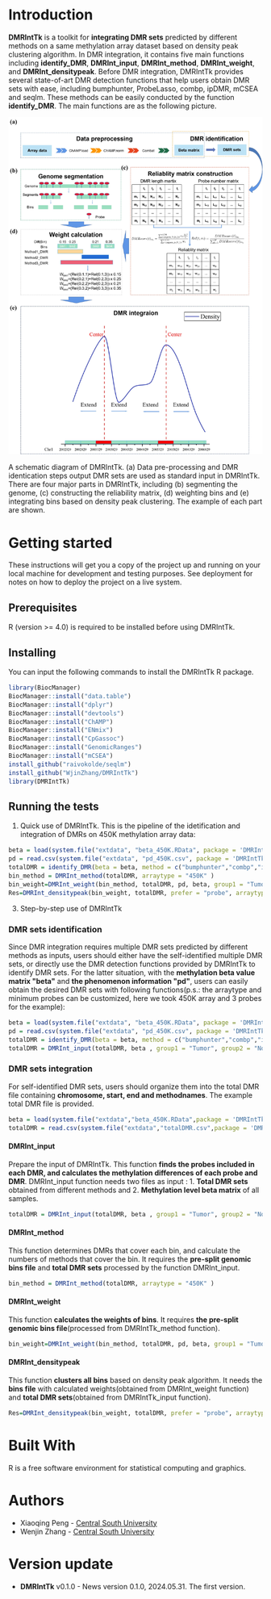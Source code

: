 
# Introduction
 **DMRIntTk** is a toolkit for **integrating DMR sets** predicted by different methods on a same methylation array dataset based on density peak clustering algorithm.
 In DMR integration, it contains five main functions including **identify_DMR**, **DMRInt_input**, **DMRInt_method**, **DMRInt_weight**,  and **DMRInt_densitypeak**.
 Before DMR integration, DMRIntTk provides several state-of-art DMR detection functions that help users obtain DMR sets with ease, including bumphunter, ProbeLasso, combp, ipDMR, mCSEA and seqlm. These methods can be easily conducted by the function **identify_DMR**.
 The main functions are as the following picture.

 ![image](https://github.com/WjinZhang/DMRIntTk/blob/main/Workflow.jpg)

A schematic diagram of DMRIntTk. (a) Data pre-processing and DMR identication steps output DMR sets are used as standard input in DMRIntTk. There are four major parts in DMRIntTk, including (b) segmenting the genome, (c) constructing the reliability matrix, (d) weighting bins and (e) integrating bins based on density peak clustering. The example of each part are shown.
 # Getting started 
 These instructions will get you a copy of the project up and running on your local machine for development and testing purposes. See deployment for notes on how to deploy the project on a live system.
 ## Prerequisites
 R (version >= 4.0) is required to be installed before using DMRIntTk.

 ## Installing
 You can input the following commands to install the DMRIntTk R package.
 
 ```R
 library(BiocManager)
 BiocManager::install("data.table")
 BiocManager::install("dplyr")
 BiocManager::install("devtools")
 BiocManager::install("ChAMP")
 BiocManager::install("ENmix")
 BiocManager::install("CpGassoc")
 BiocManager::install("GenomicRanges")
 BiocManager::install("mCSEA")
 install_github("raivokolde/seqlm")
 install_github("WjinZhang/DMRIntTk")
 library(DMRIntTk)
 ```
 ## Running the tests
 1. Quick use of DMRIntTk.
 This is the pipeline of the idetification and integration of DMRs on 450K methylation array data:
```R
beta = load(system.file("extdata", "beta_450K.RData", package = 'DMRIntTk'))
pd = read.csv(system.file("extdata", "pd_450K.csv", package = 'DMRIntTk'))
totalDMR = identify_DMR(beta = beta, method = c("bumphunter","combp","ipDMR","mCSEA","ProbeLasso","seqlm"), pheno = pd, arraytype = "450K", group1 = "Tumor", group2 = "Normal", minProbes = 3)
bin_method = DMRInt_method(totalDMR, arraytype = "450K" )
bin_weight=DMRInt_weight(bin_method, totalDMR, pd, beta, group1 = "Tumor", group2 = "Normal")
Res=DMRInt_densitypeak(bin_weight, totalDMR, prefer = "probe", arraytype = "450K")
```
 3. Step-by-step use of DMRIntTk
### DMR sets identification
 Since DMR integration requires multiple DMR sets predicted by different methods as inputs, users should either have the self-identified multiple DMR sets, or directly use the DMR detection functions provided by DMRIntTk to identify DMR sets.
 For the latter situation, with the **methylation beta value matrix "beta"** and **the phenomenon information "pd"**, users can easily obtain the desired DMR sets with following functions(p.s.: the arraytype and minimum 
 probes can be customized, here we took 450K array and 3 probes for the example):
 ```R
 beta = load(system.file("extdata", "beta_450K.RData", package = 'DMRIntTk'))
 pd = read.csv(system.file("extdata", "pd_450K.csv", package = 'DMRIntTk'))
totalDMR = identify_DMR(beta = beta, method = c("bumphunter","combp","ipDMR","mCSEA","ProbeLasso","seqlm"), pheno = pd, arraytype = "450K", group1 = "Tumor", group2 = "Normal", minProbes = 3, regionsTypes = "promoter")
totalDMR = DMRInt_input(totalDMR, beta , group1 = "Tumor", group2 = "Normal" , arraytype = "450K")            
```

 ### DMR sets integration
 For self-identified DMR sets, users should organize them into the total DMR file containing **chromosome, start, end and methodnames**. The example total DMR file is provided.
 ```R
 beta = load(system.file("extdata","beta_450K.RData",package = 'DMRIntTk'))
 totalDMR = read.csv(system.file("extdata","totalDMR.csv",package = 'DMRIntTk'))
 ```
 #### DMRInt_input
 Prepare the input of DMRIntTk.
 This function **finds the probes included in each DMR, and calculates the methylation differences of each probe and DMR**.
 DMRInt_input function needs two files as input : 1. **Total DMR sets** obtained from different methods and 2. **Methylation level beta matrix** of all samples. 
```R
totalDMR = DMRInt_input(totalDMR, beta , group1 = "Tumor", group2 = "Normal" , arraytype = "450K")                                                        
```
 
 #### DMRInt_method
This function determines DMRs that cover each bin, and calculate the numbers of methods that cover the bin. 
It requires the **pre-split genomic bins file** and **total DMR sets** processed by the function DMRInt_input.

```R
bin_method = DMRInt_method(totalDMR, arraytype = "450K" )
```
 #### DMRInt_weight
 This function **calculates the weights of bins**. It requires **the pre-split genomic bins file**(processed from DMRIntTk_method function).
 
```R
bin_weight=DMRInt_weight(bin_method, totalDMR, pd, beta, group1 = "Tumor", group2 = "Normal")
```
 
 #### DMRInt_densitypeak
 This function **clusters all bins** based on density peak algorithm. It needs the **bins file** with calculated weights(obtained from DMRInt_weight function)
 and **total DMR sets**(obtained from DMRIntTk_input function).

```R
Res=DMRInt_densitypeak(bin_weight, totalDMR, prefer = "probe", arraytype = "450K")
```
 
 # Built With
  R is a free software environment for statistical computing and graphics.
  
 # Authors
* Xiaoqing Peng - [Central South University](https://life.csu.edu.cn/jsxx.jsp?urltype=news.NewsContentUrl&wbtreeid=1815&wbnewsid=3625)
* Wenjin Zhang - [Central South University](https://life.csu.edu.cn/)

# Version update
* **DMRIntTk** v0.1.0 -  News version 0.1.0, 2024.05.31. The first version.

